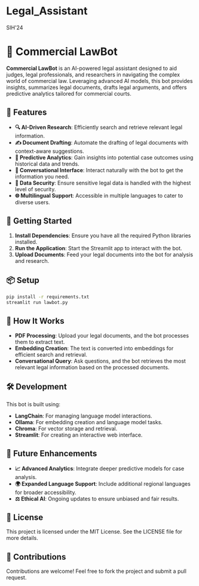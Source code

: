 # Legal_Assistant
SIH'24


# 📜 Commercial LawBot

**Commercial LawBot** is an AI-powered legal assistant designed to aid judges, legal professionals, and researchers in navigating the complex world of commercial law. Leveraging advanced AI models, this bot provides insights, summarizes legal documents, drafts legal arguments, and offers predictive analytics tailored for commercial courts.

## 🌟 Features

- **🔍 AI-Driven Research**: Efficiently search and retrieve relevant legal information.
- **✍️ Document Drafting**: Automate the drafting of legal documents with context-aware suggestions.
- **🧠 Predictive Analytics**: Gain insights into potential case outcomes using historical data and trends.
- **💬 Conversational Interface**: Interact naturally with the bot to get the information you need.
- **🔐 Data Security**: Ensure sensitive legal data is handled with the highest level of security.
- **🌐 Multilingual Support**: Accessible in multiple languages to cater to diverse users.
  
## 🚀 Getting Started

1. **Install Dependencies**: Ensure you have all the required Python libraries installed.
2. **Run the Application**: Start the Streamlit app to interact with the bot.
3. **Upload Documents**: Feed your legal documents into the bot for analysis and research.

## 📦 Setup

```bash
pip install -r requirements.txt
streamlit run lawbot.py
```

## 🤖 How It Works

- **PDF Processing**: Upload your legal documents, and the bot processes them to extract text.
- **Embedding Creation**: The text is converted into embeddings for efficient search and retrieval.
- **Conversational Query**: Ask questions, and the bot retrieves the most relevant legal information based on the processed documents.

## 🛠️ Development

This bot is built using:

- **LangChain**: For managing language model interactions.
- **Ollama**: For embedding creation and language model tasks.
- **Chroma**: For vector storage and retrieval.
- **Streamlit**: For creating an interactive web interface.

## 🎯 Future Enhancements

- **📈 Advanced Analytics**: Integrate deeper predictive models for case analysis.
- **🌍 Expanded Language Support**: Include additional regional languages for broader accessibility.
- **⚖️ Ethical AI**: Ongoing updates to ensure unbiased and fair results.

## 📝 License

This project is licensed under the MIT License. See the LICENSE file for more details.

## 🙌 Contributions

Contributions are welcome! Feel free to fork the project and submit a pull request.

